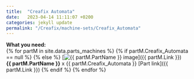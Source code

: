 ```yaml
---
title:  "Creafix Automata"
date:   2023-04-14 11:11:07 +0200
categories: jekyll update
permalink: "/Creafix/machine-sets/Creafix_Automata"
---
```

<b>What you need:<br></b>
{% for partM in site.data.parts_machines %}
{% if partM.Creafix_Automata == null %}
{% else %}
[![{{ partM.PartName }} image](https://www.viewhotels.jp/ryogoku/wp-content/uploads/sites/9/2020/03/test-img.jpg)]({{ partM.Link }})<br>
<b>{{ partM.PartName }}</b> x {{ partM.Creafix_Automata }} [Part link]({{ partM.Link }})
{% endif %}
{% endfor %}
